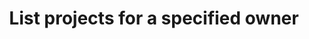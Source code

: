 ---
title: List projects for a specified owner
excerpt: >-
  List projects that the currently authenticated user has access to, for the
  specified owner; when the project is open, or when project is private but has
  view/edit/manage permissions for the authenticated user
api:
  file: data-world.json
  operationId: getProjectsByOwner
hidden: false
---